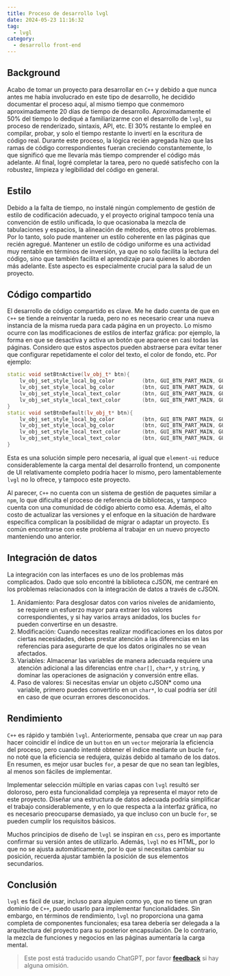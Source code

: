 ```yaml
---
title: Proceso de desarrollo lvgl
date: 2024-05-23 11:16:32
tag:
  - lvgl
category:
  - desarrollo front-end
---
```


## Background

Acabo de tomar un proyecto para desarrollar en `C++` y debido a que nunca antes me había involucrado en este tipo de desarrollo, he decidido documentar el proceso aquí, al mismo tiempo que conmemoro aproximadamente 20 días de tiempo de desarrollo. Aproximadamente el 50% del tiempo lo dediqué a familiarizarme con el desarrollo de `lvgl`, su proceso de renderizado, sintaxis, API, etc. El 30% restante lo empleé en compilar, probar, y solo el tiempo restante lo invertí en la escritura de código real. Durante este proceso, la lógica recién agregada hizo que las ramas de código correspondientes fueran creciendo constantemente, lo que significó que me llevaría más tiempo comprender el código más adelante. Al final, logré completar la tarea, pero no quedé satisfecho con la robustez, limpieza y legibilidad del código en general.

## Estilo

Debido a la falta de tiempo, no instalé ningún complemento de gestión de estilo de codificación adecuado, y el proyecto original tampoco tenía una convención de estilo unificada, lo que ocasionaba la mezcla de tabulaciones y espacios, la alineación de métodos, entre otros problemas. Por lo tanto, solo pude mantener un estilo coherente en las páginas que recién agregué. Mantener un estilo de código uniforme es una actividad muy rentable en términos de inversión, ya que no solo facilita la lectura del código, sino que también facilita el aprendizaje para quienes lo aborden más adelante. Este aspecto es especialmente crucial para la salud de un proyecto.

## Código compartido

El desarrollo de código compartido es clave. Me he dado cuenta de que en `C++` se tiende a reinventar la rueda, pero no es necesario crear una nueva instancia de la misma rueda para cada página en un proyecto. Lo mismo ocurre con las modificaciones de estilos de interfaz gráfica: por ejemplo, la forma en que se desactiva y activa un botón que aparece en casi todas las páginas. Considero que estos aspectos pueden abstraerse para evitar tener que configurar repetidamente el color del texto, el color de fondo, etc. Por ejemplo:

```c++
static void setBtnActive(lv_obj_t* btn){
    lv_obj_set_style_local_bg_color         (btn, GUI_BTN_PART_MAIN, GUI_STATE_DEFAULT, LIGHT_BTN_NORMAL);
    lv_obj_set_style_local_bg_color         (btn, GUI_BTN_PART_MAIN, GUI_STATE_PRESSED, LIGHT_BTN_PRESSED);
    lv_obj_set_style_local_text_color       (btn, GUI_BTN_PART_MAIN, GUI_STATE_DEFAULT, GUI_COLOR_BLACK);
    lv_obj_set_style_local_text_color       (btn, GUI_BTN_PART_MAIN, GUI_STATE_PRESSED, GUI_COLOR_BLACK);
}
static void setBtnDefault(lv_obj_t* btn){
    lv_obj_set_style_local_bg_color         (btn, GUI_BTN_PART_MAIN, GUI_STATE_DEFAULT, GUI_DEF_BTN_COLOR);
    lv_obj_set_style_local_bg_color         (btn, GUI_BTN_PART_MAIN, GUI_STATE_PRESSED, GUI_SELECT_BTN_COLOR);
    lv_obj_set_style_local_text_color       (btn, GUI_BTN_PART_MAIN, GUI_STATE_DEFAULT, GUI_COLOR_WHITE);
    lv_obj_set_style_local_text_color       (btn, GUI_BTN_PART_MAIN, GUI_STATE_PRESSED, GUI_COLOR_BLACK);
}
```

Esta es una solución simple pero necesaria, al igual que `element-ui` reduce considerablemente la carga mental del desarrollo frontend, un componente de UI relativamente completo podría hacer lo mismo, pero lamentablemente `lvgl` no lo ofrece, y tampoco este proyecto.

Al parecer, `C++` no cuenta con un sistema de gestión de paquetes similar a `npm`, lo que dificulta el proceso de referencia de bibliotecas, y tampoco cuenta con una comunidad de código abierto como esa. Además, el alto costo de actualizar las versiones y el enfoque en la situación de hardware específica complican la posibilidad de migrar o adaptar un proyecto. Es común encontrarse con este problema al trabajar en un nuevo proyecto manteniendo uno anterior.

## Integración de datos

La integración con las interfaces es uno de los problemas más complicados. Dado que solo encontré la biblioteca cJSON, me centraré en los problemas relacionados con la integración de datos a través de cJSON.

1. Anidamiento: Para desglosar datos con varios niveles de anidamiento, se requiere un esfuerzo mayor para extraer los valores correspondientes, y si hay varios arrays anidados, los bucles `for` pueden convertirse en un desastre.
2. Modificación: Cuando necesitas realizar modificaciones en los datos por ciertas necesidades, debes prestar atención a las diferencias en las referencias para asegurarte de que los datos originales no se vean afectados.
3. Variables: Almacenar las variables de manera adecuada requiere una atención adicional a las diferencias entre `char[]`, `char*`, y `string`, y dominar las operaciones de asignación y conversión entre ellas.
4. Paso de valores: Si necesitas enviar un objeto cJSON* como una variable, primero puedes convertirlo en un `char*`, lo cual podría ser útil en caso de que ocurran errores desconocidos.

## Rendimiento

`C++` es rápido y también `lvgl`. Anteriormente, pensaba que crear un `map` para hacer coincidir el índice de un `button` en un `vector` mejoraría la eficiencia del proceso, pero cuando intenté obtener el índice mediante un bucle `for`, no noté que la eficiencia se redujera, quizás debido al tamaño de los datos. En resumen, es mejor usar bucles `for`, a pesar de que no sean tan legibles, al menos son fáciles de implementar.

Implementar selección múltiple en varias capas con `lvgl` resultó ser doloroso, pero esta funcionalidad compleja ya representa el mayor reto de este proyecto. Diseñar una estructura de datos adecuada podría simplificar el trabajo considerablemente, y en lo que respecta a la interfaz gráfica, no es necesario preocuparse demasiado, ya que incluso con un bucle `for`, se pueden cumplir los requisitos básicos.

Muchos principios de diseño de `lvgl` se inspiran en `css`, pero es importante confirmar su versión antes de utilizarlo. Además, `lvgl` no es HTML, por lo que no se ajusta automáticamente, por lo que si necesitas cambiar su posición, recuerda ajustar también la posición de sus elementos secundarios.

## Conclusión

`lvgl` es fácil de usar, incluso para alguien como yo, que no tiene un gran dominio de `C++`, puedo usarlo para implementar funcionalidades. Sin embargo, en términos de rendimiento, `lvgl` no proporciona una gama completa de componentes funcionales; esa tarea debería ser delegada a la arquitectura del proyecto para su posterior encapsulación. De lo contrario, la mezcla de funciones y negocios en las páginas aumentaría la carga mental.

> Este post está traducido usando ChatGPT, por favor [**feedback**](https://github.com/linyuxuanlin/Wiki_MkDocs/issues/new) si hay alguna omisión.
